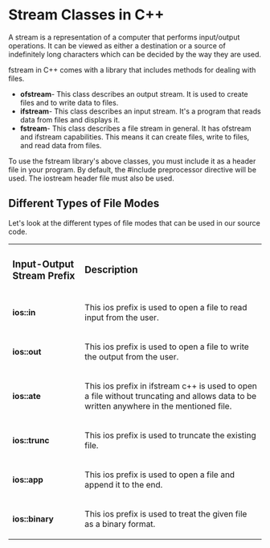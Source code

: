 # Stream Classes in C++

A stream is a representation of a computer that performs input/output operations. It can be viewed as either a destination or a source of indefinitely long characters which can be decided by the way they are used. 

fstream in C++ comes with a library that includes methods for dealing with files.

- <b>ofstream</b>- This class describes an output stream. It is used to create files and to write data to files.
- <b>ifstream</b>- This class describes an input stream. It's a program that reads data from files and displays it.
- <b>fstream</b>- This class describes a file stream in general. It has ofstream and ifstream capabilities. This means it can create files, write to files, and read data from files.

To use the fstream library's above classes, you must include it as a header file in your program. By default, the #include preprocessor directive will be used. The iostream header file must also be used.


## Different Types of File Modes
Let's look at the different types of file modes that can be used in our source code.

<table><tbody>
<tr>
<td>
<h3>Input-Output Stream Prefix</h3>
</td>
<td>
<h3>Description</h3>
</td>
</tr>
<tr>
<td>
<p><b>ios::in</b></p>
</td>
<td>
<p>This ios prefix is used to open a file to read input from the user.</p>
</td>
</tr>
<tr>
<td>
<p><b>ios::out</b></p>
</td>
<td>
<p>This ios prefix is used to open a file to write the output from the user.</p>
</td>
</tr>
<tr>
<td>
<p><b>ios::ate</b></p>
</td>
<td>
<p>This ios prefix in ifstream c++ is used to open a file without truncating and allows data to be written anywhere in the mentioned file.</p>
</td>
</tr>
<tr>
<td>
<p><b>ios::trunc</b></p>
</td>
<td>
<p>This ios prefix is used to truncate the existing file.</p>
</td>
</tr>
<tr>
<td>
<p><b>ios::app</b></p>
</td>
<td>
<p>This ios prefix is used to open a file and append it to the end.</p>
</td>
</tr>
<tr>
<td>
<p><b>ios::binary</b></p>
</td>
<td>
<p>This ios prefix is used to treat the given file as a binary format.</p>
</td>
</tr>
</tbody></table>
